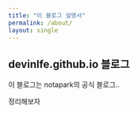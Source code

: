 ```yaml
---
title: "이 블로그 설명서"
permalink: /about/
layout: single
---
```


## devinlfe.github.io 블로그

이 블로그는 notapark의 공식 블로그..

정리해보자
